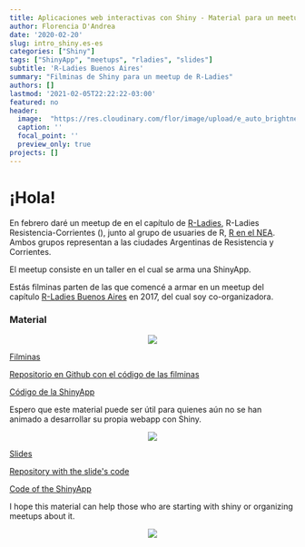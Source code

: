 ```yaml
---
title: Aplicaciones web interactivas con Shiny - Material para un meetup
author: Florencia D'Andrea
date: '2020-02-20'
slug: intro_shiny.es-es
categories: ["Shiny"]
tags: ["ShinyApp", "meetups", "rladies", "slides"]
subtitle: 'R-Ladies Buenos Aires'
summary: "Filminas de Shiny para un meetup de R-Ladies"
authors: []
lastmod: '2021-02-05T22:22:22-03:00'
featured: no
header:
  image:  "https://res.cloudinary.com/flor/image/upload/e_auto_brightness,o_70/v1580575702/matry_rep2gq.jpg"
  caption: ''
  focal_point: ''
  preview_only: true
projects: []
---
```


# ¡Hola!

En febrero daré un meetup de en el capítulo de [R-Ladies](http://rladies.org/), R-Ladies Resistencia-Corrientes (), junto al grupo de usuaries de R, [R en el NEA](https://renelnea.github.io/web/). Ambos grupos representan a las ciudades Argentinas de Resistencia y Corrientes.

El meetup consiste en un taller en el cual se arma una ShinyApp. 

Estás filminas parten de las que comencé a armar en un meetup del capítulo [R-Ladies Buenos Aires](https://twitter.com/RLadiesBA) en 2017, del cual soy co-organizadora.


### Material

<center>

![](https://res.cloudinary.com/flor/image/upload/v1582639263/mamu_sfbchd.png)

</center>

[Filminas](https://flor14.github.io/rladies_shiny_meetup_2020_es/rladies_shiny_2020#1)

[Repositorio en Github con el código de las filminas](https://github.com/flor14/rladies_shiny_meetup_2020_es)

[Código de la ShinyApp](https://github.com/flor14/rladies_shiny_meetup_2020_es/tree/master/Rladies_app_es)


Espero que este material puede ser útil para quienes aún no se han animado a desarrollar su propia webapp con Shiny.

<center>

![](https://res.cloudinary.com/flor/image/upload/c_scale,w_254/v1582643473/parentesis_y06vxc.png)

</center>


</center>

[Slides](https://flor14.github.io/rladies_shiny_meetup_2020/rladies_shiny_2020#1) 

[Repository with the slide's code](https://github.com/flor14/rladies_shiny_meetup_2020)

[Code of the ShinyApp](https://github.com/flor14/rladies_shiny_meetup_2020_es/tree/master/Rladies_app)

I hope this material can help those who are starting with shiny or organizing meetups about it.

<center>

![](https://res.cloudinary.com/flor/image/upload/c_scale,w_254/v1582643473/parentesis_y06vxc.png)

</center>

